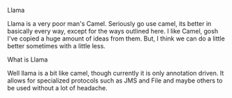 Llama

Llama is a very poor man's Camel. Seriously go use camel, its better in basically every way, except for the ways outlined here. I like Camel, gosh I've copied a huge amount of ideas from them. But, I think we can do a little better sometimes with a little less.

What is Llama

Well llama is a bit like camel, though currently it is only annotation driven. It allows for specialized protocols such as JMS and File and maybe others to be used without a lot of headache.
